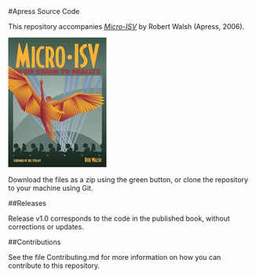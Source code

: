 #Apress Source Code

This repository accompanies [*Micro-ISV*](http://www.apress.com/9781590596012) by Robert Walsh (Apress, 2006).

![Cover image](9781590596012.jpg)

Download the files as a zip using the green button, or clone the repository to your machine using Git.

##Releases

Release v1.0 corresponds to the code in the published book, without corrections or updates.

##Contributions

See the file Contributing.md for more information on how you can contribute to this repository.
